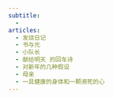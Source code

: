 ```yaml
---
subtitle:
  - 
articles:
  - 发烧日记
  - 书与光
  - 小队长
  - 献给明天 的回车诗
  - 对新年的几种假设
  - 母亲
  - 一具健康的身体和一颗濒死的心
---
```

